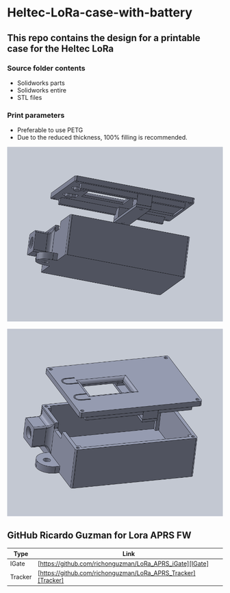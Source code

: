 # Heltec-LoRa-case-with-battery
## This repo contains the design for a printable case for the Heltec LoRa


### Source folder contents

- Solidworks parts
- Solidworks entire
- STL files
 
### Print parameters

- Preferable to use PETG
- Due to the reduced thickness, 100% filling is recommended.


![Assieme 1](https://github.com/Motomanx/Heltec-LoRa-case-with-battery/blob/main/Assieme1.png)

![Assieme 2](https://github.com/Motomanx/Heltec-LoRa-case-with-battery/blob/main/Assieme2.png)

## GitHub Ricardo Guzman for Lora APRS FW

| Type | Link |
| ------ | ------ |
| IGate | [https://github.com/richonguzman/LoRa_APRS_iGate][IGate] |
| Tracker | [https://github.com/richonguzman/LoRa_APRS_Tracker][Tracker] |


   [IGate]: <https://github.com/richonguzman/LoRa_APRS_iGate>
   [Tracker]: <https://github.com/richonguzman/LoRa_APRS_Tracker>